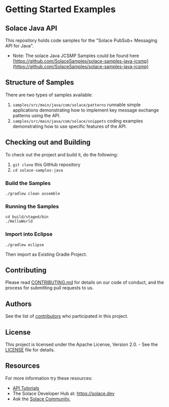 # Getting Started Examples
## Solace Java API

This repository holds code samples for the "Solace PubSub+ Messaging API for Java". 
- Note: The solace Java JCSMP Samples could be found here [https://github.com/SolaceSamples/solace-samples-java-jcsmp](https://github.com/SolaceSamples/solace-samples-java-jcsmp)

## Structure of Samples
There are two types of samples available: 
1. `samples/src/main/java/com/solace/patterns` runnable simple applications demonstrating how to implement key message exchange patterns using the API. 
1. `samples/src/main/java/com/solace/snippets` coding examples demonstrating how to use specific features of the API.  

## Checking out and Building

To check out the project and build it, do the following:

  1. `git clone` this GitHub repository
  2. `cd solace-samples-java`
  
### Build the Samples
```
./gradlew clean assemble
```
### Running the Samples
```
cd build/staged/bin
./HelloWorld
```
### Import into Eclipse

```
./gradlew eclipse
```
Then import as Existing Gradle Project.


## Contributing

Please read [CONTRIBUTING.md](CONTRIBUTING.md) for details on our code of conduct, and the process for submitting pull requests to us.

## Authors

See the list of [contributors](https://github.com/SolaceSamples/solace-samples-java-new/contributors) who participated in this project.

## License

This project is licensed under the Apache License, Version 2.0. - See the [LICENSE](LICENSE) file for details.

## Resources

For more information try these resources:

- [API Tutorials](https://tutorials.solace.dev/)
- The Solace Developer Hub at: https://solace.dev
- Ask the [Solace Community.](http://dev.solace.com/community/)
